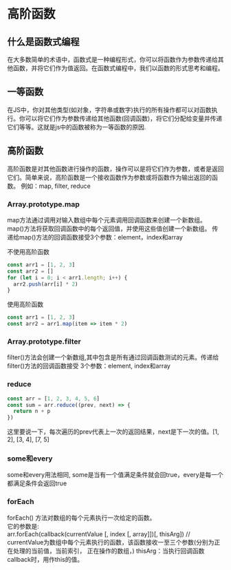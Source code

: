 # 高阶函数
## 什么是函数式编程
在大多数简单的术语中，函数式是一种编程形式，你可以将函数作为参数传递给其他函数，并将它们作为值返回。在函数式编程中，我们以函数的形式思考和编程。
## 一等函数
在JS中，你对其他类型(如对象，字符串或数字)执行的所有操作都可以对函数执行。你可以将它们作为参数传递给其他函数(回调函数)，将它们分配给变量并传递它们等等。这就是js中的函数被称为一等函数的原因.
## 高阶函数
高阶函数是对其他函数进行操作的函数，操作可以是将它们作为参数，或者是返回它们。简单来说，高阶函数是一个接收函数作为参数或将函数作为输出返回的函数。
例如：map, filter, reduce
### Array.prototype.map
map方法通过调用对输入数组中每个元素调用回调函数来创建一个新数组。  
map()方法将获取回调函数中的每个返回值，并使用这些值创建一个新数组。 
传递给map()方法的回调函数接受3个参数：element，index和array

不使用高阶函数
```js
const arr1 = [1, 2, 3]
const arr2 = []
for (let i = 0; i < arr1.length; i++) {
  arr2.push(arr[i] * 2)
}
```
使用高阶函数
```js
const arr1 = [1, 2, 3]
const arr2 = arr1.map(item => item * 2)
```
### Array.prototype.filter
filter()方法会创建一个新数组,其中包含是所有通过回调函数测试的元素。传递给filter()方法的回调函数接受
3个参数：element, index和array
### reduce
```js
const arr = [1, 2, 3, 4, 5, 6]
const sum = arr.reduce((prev, next) => {
  return n + p
})
```
这里要说一下，每次遍历的prev代表上一次的返回结果，next是下一次的值。[1, 2], [3, 4], [7, 5]

### some和every
some和every用法相同, some是当有一个值满足条件就会回true，every是每一个都满足条件会返回true
### forEach
forEach() 方法对数组的每个元素执行一次给定的函数。  
它的参数是:  
arr.forEach(callback(currentValue [, index [, array]])[, thisArg]) // currentValue为数组中每个元素执行的函数，该函数接收一至三个参数(分别为正在处理的当前值，当前索引， 正在操作的数组，) thisArg：当执行回调函数callback时，用作this的值。